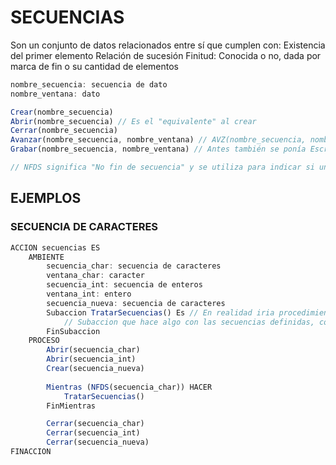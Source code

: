 # SECUENCIAS
Son un conjunto de datos relacionados entre sí que cumplen con:
    Existencia del primer elemento
    Relación de sucesión
    Finitud: Conocida o no, dada por marca de fin o su cantidad de elementos
```js
nombre_secuencia: secuencia de dato
nombre_ventana: dato

Crear(nombre_secuencia)
Abrir(nombre_secuencia) // Es el "equivalente" al crear
Cerrar(nombre_secuencia)
Avanzar(nombre_secuencia, nombre_ventana) // AVZ(nombre_secuencia, nombre_ventana)
Grabar(nombre_secuencia, nombre_ventana) // Antes también se ponía Escribir(nombre_secuencia, nombre_ventana), es el "equivalente" al avanzar

// NFDS significa "No fin de secuencia" y se utiliza para indicar si una secuencia no ha terminado. A su vez FDS ("Fin de secuencia") se utiliza para ver si ha terminado.
```

## EJEMPLOS
### SECUENCIA DE CARACTERES
```js
ACCION secuencias ES
    AMBIENTE
        secuencia_char: secuencia de caracteres
        ventana_char: caracter
        secuencia_int: secuencia de enteros
        ventana_int: entero
        secuencia_nueva: secuencia de caracteres
        Subaccion TratarSecuencias() Es // En realidad iria procedimiento o función según corresponda, pero como no influye en el ejemplo lo dejo así
            // Subaccion que hace algo con las secuencias definidas, como AVZ() o Grabar()
        FinSubaccion
    PROCESO
        Abrir(secuencia_char)
        Abrir(secuencia_int)
        Crear(secuencia_nueva)
        
        Mientras (NFDS(secuencia_char)) HACER
            TratarSecuencias()
        FinMientras

        Cerrar(secuencia_char)
        Cerrar(secuencia_int)
        Cerrar(secuencia_nueva)
FINACCION
```
